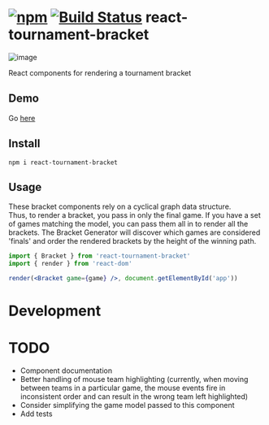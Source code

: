 # [![npm](https://img.shields.io/npm/v/react-tournament-bracket.svg)](https://www.npmjs.com/package/react-tournament-bracket) [![Build Status](https://travis-ci.org/moodysalem/react-tournament-bracket.svg?branch=gh-pages)](https://travis-ci.org/moodysalem/react-tournament-bracket) react-tournament-bracket

![image](http://i.imgur.com/M3nJsRF.png 'Example Bracket')

React components for rendering a tournament bracket

## Demo

Go [here](https://moodysalem.github.io/react-tournament-bracket/)

## Install

```
npm i react-tournament-bracket
```

## Usage

These bracket components rely on a cyclical graph data structure.  
Thus, to render a bracket, you pass in only the final game.
If you have a set of games matching the model, you can pass them all in
to render all the brackets. The Bracket Generator will discover which games
are considered 'finals' and order the rendered brackets by the height of the
winning path.

```jsx
import { Bracket } from 'react-tournament-bracket'
import { render } from 'react-dom'

render(<Bracket game={game} />, document.getElementById('app'))
```

# Development

# TODO

- Component documentation
- Better handling of mouse team highlighting (currently, when moving between teams in a particular game, the mouse events fire in inconsistent order and can result in the wrong team left highlighted)
- Consider simplifying the game model passed to this component
- Add tests
